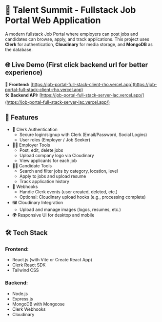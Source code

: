 # 💼 Talent Summit - Fullstack Job Portal Web Application

A modern fullstack Job Portal where employers can post jobs and candidates can browse, apply, and track applications. This project uses **Clerk** for authentication, **Cloudinary** for media storage, and **MongoDB** as the database.

## 🌐 Live Demo  (First click backend url for better experience)

🚀 **Frontend:** [https://job-portal-full-stack-client-rho.vercel.app](https://job-portal-full-stack-client-rho.vercel.app)  
🛠 **Backend API:** [https://job-portal-full-stack-server-lac.vercel.app/](https://job-portal-full-stack-server-lac.vercel.app/)  

## 🚀 Features

- 🔐 Clerk Authentication
  - Secure login/signup with Clerk (Email/Password, Social Logins)
  - User roles (Employer / Job Seeker)
- 🧑‍💼 Employer Tools
  - Post, edit, delete jobs
  - Upload company logo via Cloudinary
  - View applicants for each job
- 👩‍💻 Candidate Tools
  - Search and filter jobs by category, location, level
  - Apply to jobs and upload resume
  - Track application history
- 🔔 Webhooks
  - Handle Clerk events (user created, deleted, etc.)
  - Optional: Cloudinary upload hooks (e.g., processing complete)
- 🖼️ Cloudinary Integration
  - Upload and manage images (logos, resumes, etc.)
- 🌍 Responsive UI for desktop and mobile


## 🛠️ Tech Stack

### Frontend:
- React.js (with Vite or Create React App)
- Clerk React SDK
- Tailwind CSS 

### Backend:
- Node.js
- Express.js
- MongoDB with Mongoose
- Clerk Webhooks 
- Cloudinary 

